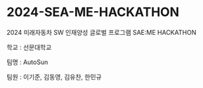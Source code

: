 # 2024-SEA-ME-HACKATHON
2024 미래자동차 SW 인재양성 글로벌 프로그램 SAE:ME HACKATHON




학교 : 선문대학교

팀명 : AutoSun

팀원 : 이기준, 김동영, 김유찬, 한민규
